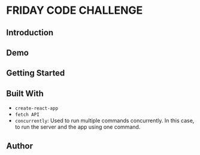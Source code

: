 # FRIDAY CODE CHALLENGE

## Introduction

## Demo

## Getting Started

## Built With

- `create-react-app`
- `fetch API`
- `concurrently`: Used to run multiple commands concurrently. In this case, to run the server and the app using one command.

## Author
